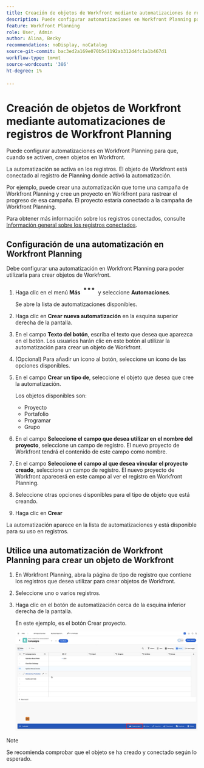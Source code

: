 ```yaml
---
title: Creación de objetos de Workfront mediante automatizaciones de registros de Workfront Planning
description: Puede configurar automatizaciones en Workfront Planning para que, cuando se activen, creen objetos en Workfront.
feature: Workfront Planning
role: User, Admin
author: Alina, Becky
recommendations: noDisplay, noCatalog
source-git-commit: bac3ed2a169e070b541192ab312d4fc1a1b467d1
workflow-type: tm+mt
source-wordcount: '386'
ht-degree: 1%

---
```



# Creación de objetos de Workfront mediante automatizaciones de registros de Workfront Planning

Puede configurar automatizaciones en Workfront Planning para que, cuando se activen, creen objetos en Workfront.

La automatización se activa en los registros. El objeto de Workfront está conectado al registro de Planning donde activó la automatización.

Por ejemplo, puede crear una automatización que tome una campaña de Workfront Planning y cree un proyecto en Workfront para rastrear el progreso de esa campaña. El proyecto estaría conectado a la campaña de Workfront Planning.

Para obtener más información sobre los registros conectados, consulte [Información general sobre los registros conectados](/help/quicksilver/planning/records/connected-records-overview.md).


## Configuración de una automatización en Workfront Planning

Debe configurar una automatización en Workfront Planning para poder utilizarla para crear objetos de Workfront.

1. Haga clic en el menú **Más** ![](assets/more-menu.png) y seleccione **Automaciones**.

   Se abre la lista de automatizaciones disponibles.

1. Haga clic en **Crear nueva automatización** en la esquina superior derecha de la pantalla.
1. En el campo **Texto del botón**, escriba el texto que desea que aparezca en el botón. Los usuarios harán clic en este botón al utilizar la automatización para crear un objeto de Workfront.
1. (Opcional) Para añadir un icono al botón, seleccione un icono de las opciones disponibles.
1. En el campo **Crear un tipo de**, seleccione el objeto que desea que cree la automatización.

   Los objetos disponibles son:

   * Proyecto
   * Portafolio
   * Programar
   * Grupo

1. En el campo **Seleccione el campo que desea utilizar en el nombre del proyecto**, seleccione un campo de registro. El nuevo proyecto de Workfront tendrá el contenido de este campo como nombre.
1. En el campo **Seleccione el campo al que desea vincular el proyecto creado**, seleccione un campo de registro. El nuevo proyecto de Workfront aparecerá en este campo al ver el registro en Workfront Planning.
1. Seleccione otras opciones disponibles para el tipo de objeto que está creando.
1. Haga clic en **Crear**

La automatización aparece en la lista de automatizaciones y está disponible para su uso en registros.

## Utilice una automatización de Workfront Planning para crear un objeto de Workfront

1. En Workfront Planning, abra la página de tipo de registro que contiene los registros que desea utilizar para crear objetos de Workfront.
1. Seleccione uno o varios registros.
1. Haga clic en el botón de automatización cerca de la esquina inferior derecha de la pantalla.

   En este ejemplo, es el botón Crear proyecto.

   ![Botón de automatización](assets/automation-custom-button.png)

>[!NOTE]
>
>Se recomienda comprobar que el objeto se ha creado y conectado según lo esperado.
